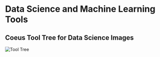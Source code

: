 # Data Science and Machine Learning Tools
## Coeus Tool Tree for Data Science Images
![Tool Tree](/tooltree.svg)

